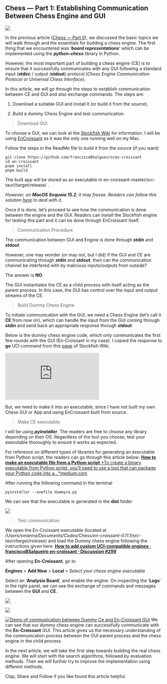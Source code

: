 
## Chess — Part 1: Establishing Communication Between Chess Engine and GUI

![](https://cdn-images-1.medium.com/max/2000/1*pDM2AKEjUMfVzEOXt19Z5A.jpeg)

In the previous article ([Chess — Part 0](https://medium.com/the-owl/chess-part-0-introduction-to-chess-programming-basics-b70541d93f0f)), we discussed the basic topics we will walk through and the essentials for building a chess engine. The first thing that we encountered was ‘***board representations***’ which can be implemented using the ***python-chess*** library in Python.

However, the most important part of building a chess engine (CE) is to ensure that it successfully communicates with any GUI following a standard input (**stdin**) / output (**stdout**) protocol (*Chess Engine Communication Protocol* or *Universal Chess Interface*).

In this article, we will go through the steps to establish communication between CE and GUI and also exchange commands. The steps are:

 1. Download a suitable GUI and install it (or build it from the source).

 2. Build a dummy Chess Engine and test communication.
>  Download GUI

To choose a GUI, we can look at the [Stockfish Wiki](https://github.com/official-stockfish/Stockfish/wiki/Download-and-usage#download-a-chess-gui) for information. I will be using [EnCroissant](https://github.com/franciscoBSalgueiro/en-croissant) as it was the only one running well on my Mac.

Follow the steps in the ReadMe file to build it from the source (if you want)

    git clone https://github.com/franciscoBSalgueiro/en-croissant
    cd en-croissant
    pnpm install
    pnpm build

The built app will be stored as an executable in en-croissant-master/src-tauri/target/release/ .

*However, on **MacOS Sequoia 15.2**, it may freeze. Readers can follow this solution [here](https://github.com/franciscoBSalgueiro/en-croissant/issues/412) to deal with it.*

Once it is done, let’s proceed to see how the communication is done between the engine and the GUI. Readers can install the Stockfish engine for testing this part and it can be done through EnCroissant itself.
>  Communication Procedure

The communication between GUI and Engine is done through ***stdin*** and ***stdout***.

However, one may wonder (or may not, but I did) if the GUI and CE are communicating through ***stdin*** and ***stdout***, then can the communication channel be interfered with by malicious inputs/outputs from outside?

The answer is **NO**.

The GUI instantiates the CE as a child process with itself acting as the parent process. In this case, the GUI has control over the input and output streams of the CE.
>  Build Dummy Chess Engine

To initiate communication with the GUI, we need a Chess Engine (let’s call it **CE** from now on), which can handle the input from the GUI coming through ***stdin*** and send back an appropriate response through ***stdout***.

Below is the dummy chess engine code, which only communicates the first few rounds with the GUI (En-Croissant in my case). I copied the response to **go** UCI command from this [page](https://official-stockfish.github.io/docs/stockfish-wiki/UCI-&-Commands.html) of Stockfish Wiki.

 <iframe src="https://medium.com/media/c3869881a89ea5544159863dbfcc2a18" frameborder=0></iframe>

But, we need to make it into an executable, since I have not built my own Chess GUI or App and using EnCroissant built from source.
>  Make CE executable

I will be using ***pyinstaller***. The readers are free to choose any library depending on their OS. Regardless of the tool you choose, test your executable thoroughly to ensure it works as expected.

For reference on different types of libraries for generating an executable from Python script, the readers can go through this article below:
[**How to make an executable file from a Python script**
*To create a binary executable from Python script, you’ll need to use a tool that can package your Python code into a…*medium.com](https://medium.com/the-owl/how-to-make-an-executable-file-from-a-python-script-d1853f27692e)

After running the following command in the terminal

    pyinstaller --onefile dummyce.py

We can see that the executable is generated in the **dist** folder

![](https://cdn-images-1.medium.com/max/3392/1*qH6B7v0nkqC3nCKd9CLGow.png)
>  Test communication

We open the En-Croissant executable (located at */Users/smanna/Documents/Codes/Chess/en-croissant-0.11.1/src-tauri/target/release*) and load the Dummy chess engine following the instructions given here.
[**How to add custom UCI-compatible engines · franciscoBSalgueiro en-croissant · Discussion #299**](https://github.com/franciscoBSalgueiro/en-croissant/discussions/299#discussioncomment-9437761)

After opening **En-Croissant**, go to

**Engines** > **Add New** > **Local** > *Select your chess engine executable*

Select an ‘**Analysis Board**’, and enable the engine. On inspecting the ‘**Logs**’ in the right panel, we can see the exchange of commands and messages between the **GUI** and **CE**.

![](https://cdn-images-1.medium.com/max/2788/1*T70J6SiFUvjsVeTBiemkSw.png)

![](https://cdn-images-1.medium.com/max/2788/1*ogPtBh0NXguz5k7yM8cV5w.png)

[![Demo of communication between Dummy Ce and En-Croissant GUI]('./assets/dummycesnip.png')](https://youtu.be/fjjPVmIVep0)
We can see that our dummy chess engine can successfully communicate with the **En-Croissant** GUI. This article gives us the necessary understanding of the communication process between the GUI parent process and the chess engine in the child process.

In the next article, we will take the first step towards building the real chess engine. We will start with the search algorithms, followed by evaluation methods. Then we will further try to improve the implementation using different methods.

Clap, Share and Follow if you like found this article helpful.
